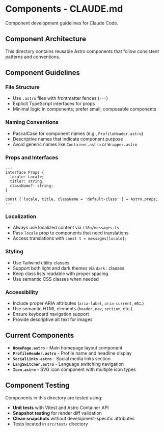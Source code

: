 # Components - CLAUDE.md

Component development guidelines for Claude Code.

## Component Architecture

This directory contains reusable Astro components that follow consistent patterns and conventions.

## Component Guidelines

### File Structure
- Use `.astro` files with frontmatter fences (`---`)
- Explicit TypeScript interfaces for props
- Minimal logic in components; prefer small, composable components

### Naming Conventions
- PascalCase for component names (e.g., `ProfileHeader.astro`)
- Descriptive names that indicate component purpose
- Avoid generic names like `Container.astro` or `Wrapper.astro`

### Props and Interfaces
```astro
---
interface Props {
  locale: Locale;
  title?: string;
  className?: string;
}

const { locale, title, className = 'default-class' } = Astro.props;
---
```

### Localization
- Always use localized content via `i18n/messages.ts`
- Pass `locale` prop to components that need translations
- Access translations with `const t = messages[locale];`

### Styling
- Use Tailwind utility classes
- Support both light and dark themes via `dark:` classes
- Keep class lists readable with proper spacing
- Use semantic CSS classes when needed

### Accessibility
- Include proper ARIA attributes (`aria-label`, `aria-current`, etc.)
- Use semantic HTML elements (`header`, `nav`, `section`, etc.)
- Ensure keyboard navigation support
- Provide descriptive alt text for images

## Current Components

- **`HomePage.astro`** - Main homepage layout component
- **`ProfileHeader.astro`** - Profile name and headline display
- **`SocialLinks.astro`** - Social media links section
- **`LangSwitcher.astro`** - Language switching navigation
- **`Icon.astro`** - SVG icon component with multiple icon types

## Component Testing

Components in this directory are tested using:
- **Unit tests** with Vitest and Astro Container API
- **Snapshot testing** for render diff validation
- **Clean snapshots** without development-specific attributes
- Tests located in `src/test/` directory